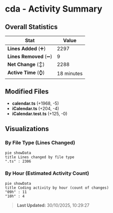 # cda - Activity Summary 

## Overall Statistics

| Stat                   | Value                                                             |
| ---------------------- | ----------------------------------------------------------------- |
| **Lines Added** (➕)   | 2297                                          |
| **Lines Removed** (➖) | 9                                        |
| **Net Change** (↕)    | 2288                |
| **Active Time** (⌚)   | 18 minutes |


## Modified Files
- **calendar.ts** (+1968, -5)
- **iCalendar.ts** (+204, -4)
- **iCalendar.test.ts** (+125, -0)

## Visualizations

### By File Type (Lines Changed)

```mermaid
pie showData
title Lines changed by file type
".ts" : 2306
```

### By Hour (Estimated Activity Count)

```mermaid
pie showData
title Coding activity by hour (count of changes)
"09h" : 11
"10h" : 4
```


> **Last Updated:** 30/10/2025, 10:29:27